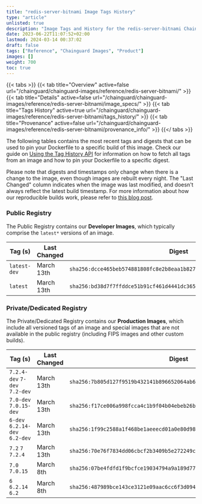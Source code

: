```yaml
---
title: "redis-server-bitnami Image Tags History"
type: "article"
unlisted: true
description: "Image Tags and History for the redis-server-bitnami Chainguard Image"
date: 2023-06-22T11:07:52+02:00
lastmod: 2024-03-14 00:37:02
draft: false
tags: ["Reference", "Chainguard Images", "Product"]
images: []
weight: 700
toc: true
---
```


{{< tabs >}}
{{< tab title="Overview" active=false url="/chainguard/chainguard-images/reference/redis-server-bitnami/" >}}
{{< tab title="Details" active=false url="/chainguard/chainguard-images/reference/redis-server-bitnami/image_specs/" >}}
{{< tab title="Tags History" active=true url="/chainguard/chainguard-images/reference/redis-server-bitnami/tags_history/" >}}
{{< tab title="Provenance" active=false url="/chainguard/chainguard-images/reference/redis-server-bitnami/provenance_info/" >}}
{{</ tabs >}}

The following tables contains the most recent tags and digests that can be used to pin your Dockerfile to a specific build of this image. Check our guide on [Using the Tag History API](/chainguard/chainguard-images/using-the-tag-history-api/) for information on how to fetch all tags from an image and how to pin your Dockerfile to a specific digest.

Please note that digests and timestamps only change when there is a change to the image, even though images are rebuilt every night. The "Last Changed" column indicates when the image was last modified, and doesn't always reflect the latest build timestamp. For more information about how our reproducible builds work, please refer to [this blog post](https://www.chainguard.dev/unchained/reproducing-chainguards-reproducible-image-builds).

### Public Registry
The Public Registry contains our **Developer Images**, which typically comprise the `latest*` versions of an image.

| Tag (s)       | Last Changed | Digest                                                                    |
|---------------|--------------|---------------------------------------------------------------------------|
|  `latest-dev` | March 13th   | `sha256:dcce465beb574881808fc8e2b8eaa1b827b954bd46c1e5eea561dd99cf43e912` |
|  `latest`     | March 13th   | `sha256:bd38d7f7ffddce51b91cf461d4441dc3659aa69f6c7d2f13df25661a264c1cf6` |


### Private/Dedicated Registry
The Private/Dedicated Registry contains our **Production Images**, which include all versioned tags of an image and special images that are not available in the public registry (including FIPS images and other custom builds).

| Tag (s)                         | Last Changed | Digest                                                                    |
|---------------------------------|--------------|---------------------------------------------------------------------------|
|  `7.2.4-dev` `7-dev` `7.2-dev`  | March 13th   | `sha256:7b805d127f9519b432141b896652064ab6e6357a95e1181b1ffe04255a35c139` |
|  `7.0-dev` `7.0.15-dev`         | March 13th   | `sha256:f17ce006a998fcca4c1b9f04b04ebeb26b9c0c995f268a7bc69c37451f78b792` |
|  `6-dev` `6.2.14-dev` `6.2-dev` | March 13th   | `sha256:1f99c2588a1f468be1aeeecd01a0e80d986bd9870a7e9f3239d889a8eee81b58` |
|  `7.2` `7` `7.2.4`              | March 13th   | `sha256:70e76f7834dd06cbcf2b3409b5e272249cdf58d13b28d4d55a6c7528cf5bdb75` |
|  `7.0` `7.0.15`                 | March 8th    | `sha256:07be4fdfd1f9bcfce19034794a9a189d77f9c0acc35dcff6640cdb66688cb02e` |
|  `6` `6.2.14` `6.2`             | March 8th    | `sha256:487989bce143ce3121e09aac6cc6f3d094fadc2697fc80fbdcefd5e1ee1c30e3` |


